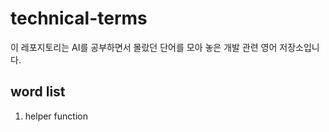 # technical-terms
이 레포지토리는 AI를 공부하면서 몰랐던 단어를 모아 놓은 개발 관련 영어 저장소입니다.

## word list
1. helper function
